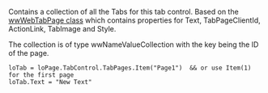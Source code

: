 ﻿Contains a collection of all the Tabs for this tab control. Based on the [wwWebTabPage class](vfps://Topic/_23V190JRD) which contains properties for Text, TabPageClientId, ActionLink, TabImage and Style.

The collection is of type wwNameValueCollection with the key being the ID of the page.

```foxpro
loTab = loPage.TabControl.TabPages.Item("Page1")  && or use Item(1) for the first page   
loTab.Text = "New Text"
```